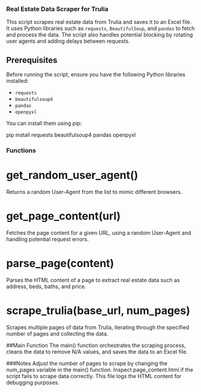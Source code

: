 ### Real Estate Data Scraper for Trulia ###

This script scrapes real estate data from Trulia and saves it to an Excel file. It uses Python libraries such as `requests`, `BeautifulSoup`, and `pandas` to fetch and process the data. The script also handles potential blocking by rotating user agents and adding delays between requests.

## Prerequisites

Before running the script, ensure you have the following Python libraries installed:

- `requests`
- `beautifulsoup4`
- `pandas`
- `openpyxl`

You can install them using pip:

pip install requests beautifulsoup4 pandas openpyxl



### Functions

# get_random_user_agent()
Returns a random User-Agent from the list to mimic different browsers.

# get_page_content(url)
Fetches the page content for a given URL, using a random User-Agent and handling potential request errors.

# parse_page(content)
Parses the HTML content of a page to extract real estate data such as address, beds, baths, and price.

# scrape_trulia(base_url, num_pages)
Scrapes multiple pages of data from Trulia, iterating through the specified number of pages and collecting the data.

##Main Function
The main() function orchestrates the scraping process, cleans the data to remove N/A values, and saves the data to an Excel file.

###Notes
Adjust the number of pages to scrape by changing the num_pages variable in the main() function.
Inspect page_content.html if the script fails to scrape data correctly. This file logs the HTML content for debugging purposes.
